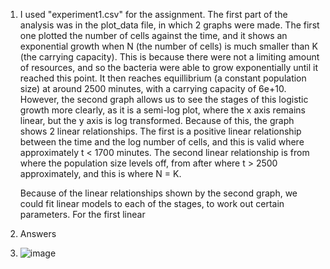 1. I used "experiment1.csv" for the assignment. The first part of the analysis was in the plot_data file, in which 2 graphs were made. The first one plotted the number of cells against the time, and it shows an exponential growth when N (the number of cells) is much smaller than K (the carrying capacity). This is because there were not a limiting amount of resources, and so the bacteria were able to grow exponentially until it reached this point. It then reaches equillibrium (a constant population size) at around 2500 minutes, with a carrying capacity of 6e+10. However, the second graph allows us to see the stages of this logistic growth more clearly, as it is a semi-log plot, where the x axis remains linear, but the y axis is log transformed. Because of this, the graph shows 2 linear relationships. The first is a positive linear relationship between the time and the log number of cells, and this is valid where approximately t < 1700 minutes. The second linear relationship is from where the population size levels off, from after where t > 2500 approximately, and this is where N = K.
  
  
   Because of the linear relationships shown by the second graph, we could fit linear models to each of the stages, to work out certain parameters. For the first linear 

5. Answers

6. ![image](https://github.com/anonymousoxford/logistic_growth/assets/150164144/afc0718e-ef70-47b9-bb71-17159c29ee12)


